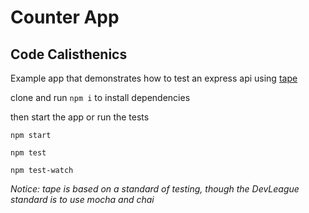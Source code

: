 # Counter App

## Code Calisthenics

Example app that demonstrates how to test an express api using [tape](https://github.com/substack/tape)

clone and run `npm i` to install dependencies

then start the app or run the tests

```
npm start
```

```
npm test
```

```
npm test-watch
```

_Notice: tape is based on a standard of testing, though the DevLeague standard is to use mocha and chai_
